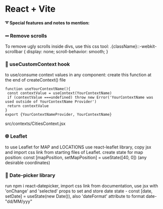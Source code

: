 # React + Vite


#### ➰ Special features and notes to mention:

### ➖ Remove scrolls
To remove ugly scrolls inside divs, use this css tool: .{className}::-webkit-scrollbar {   display: none;   scroll-behavior: smooth; }

### 🎣 useCustomContext hook
 to use/consume context values in any component: 
 create this function at the end of  createContext() file
 ```
 function useYourContextName(){
  const contextValue = useContext(YourContextName)
  if (contextValue ===undefined) throw new Error('YourContextName was used outside of YourContextName Provider')
  return contextValue
}
export {YourContextNameProvider, YourContextName}
```
src/contexts/CitiesContext.jsx

### 🌐 Leaflet 
to use Leaflet for MAP and LOCATIONS use react-leaflet library, copy <Mapcontainer> jsx and import css link from starting files of Leaflet.
create state for map position:
const [mapPosition, setMapPosition] = useState([40, 0]) (any desirable coordinates)

### 📆 Date-picker library

run npm i react-datepicker, import css link from documentation, use <DatePicker /> jsx with 
'onChange' and 'selected' props to set and store date state - const [date, setDate] = useState(new Date()),
also 'dateFormat' attribute to format date- "dd/MM/yyy"
